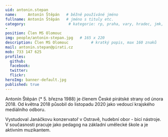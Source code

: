 ```yaml
---
uid: antonin.stepan
name:     Antonín Štěpán   # běžně používáné jméno
fullname: Antonín Štěpán   # jméno s tituly etc.
category:                   # kategorie: rp, praha, vary, hradec, jmk, senat
-
position: Člen MS Olomouc
img: people/antonin-stepan.jpg   # 165 x 220
description: Člen MS Olomouc          # kratký popis, max 160 znaků
mail: antonin.stepan@pirati.cz
mob: 733 147 625
profiles:
  github:                 
  facebook:
  twitter:      
  flickr:
heroImg: banner-default.jpg
published: true
---
```

Antonín Štěpán (* 5. března 1988) je členem České pirátské strany od února 2018. Od května 2018 působil do listopadu 2020 jako vedoucí krajského mediálního odboru.

Vystudoval Janáčkovu konzervatoř v Ostravě, hudební obor - bicí nástroje. V současnosti pracuje jako pedagog na základní umělecké škole a je aktivním muzikantem.
